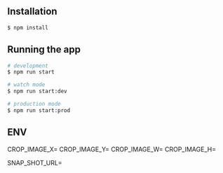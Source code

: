 ## Installation

```bash
$ npm install
```

## Running the app

```bash
# development
$ npm run start

# watch mode
$ npm run start:dev

# production mode
$ npm run start:prod
```

## ENV

CROP_IMAGE_X=
CROP_IMAGE_Y=
CROP_IMAGE_W=
CROP_IMAGE_H=

SNAP_SHOT_URL=
